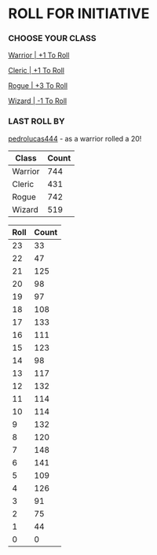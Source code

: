 # ROLL FOR INITIATIVE
### CHOOSE YOUR CLASS

[Warrior | +1 To Roll](https://github.com/benjaminsampica/benjaminsampica/issues/new?title=roll%7Cwarrior&body=Just+click+%27Create%27.)

[Cleric | +1 To Roll](https://github.com/benjaminsampica/benjaminsampica/issues/new?title=roll%7Ccleric&body=Just+click+%27Create%27.)

[Rogue | +3 To Roll](https://github.com/benjaminsampica/benjaminsampica/issues/new?title=roll%7Crogue&body=Just+click+%27Create%27.)

[Wizard | -1 To Roll](https://github.com/benjaminsampica/benjaminsampica/issues/new?title=roll%7Cwizard&body=Just+click+%27Create%27.)
### LAST ROLL BY
[pedrolucas444](https://www.github.com/pedrolucas444) - as a warrior rolled a 20!

|Class|Count|
|-|-|
|Warrior|744|
|Cleric|431|
|Rogue|742|
|Wizard|519|

|Roll|Count|
|-|-|
|23|33
|22|47
|21|125
|20|98
|19|97
|18|108
|17|133
|16|111
|15|123
|14|98
|13|117
|12|132
|11|114
|10|114
|9|132
|8|120
|7|148
|6|141
|5|109
|4|126
|3|91
|2|75
|1|44
|0|0
